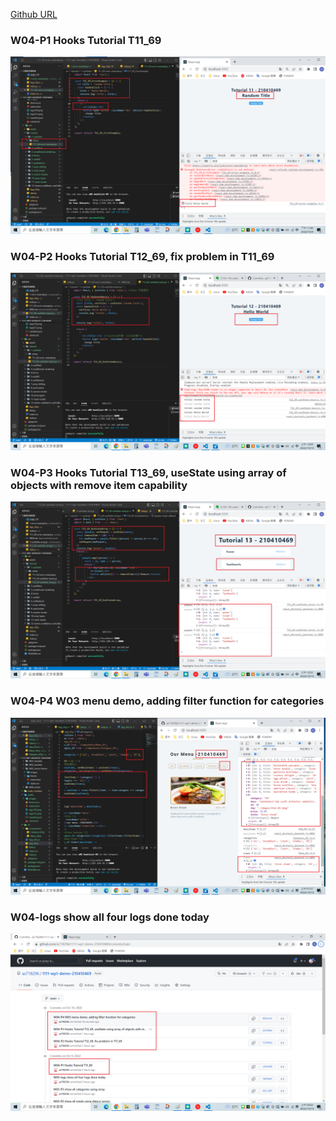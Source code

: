 [Github URL](https://github.com/as718296/1111-wp1-demo-210410469)

### W04-P1 Hooks Tutorial T11_69

![](W04-P1.png)

### W04-P2 Hooks Tutorial T12_69, fix problem in T11_69

![](W04-P2.png)

### W04-P3 Hooks Tutorial T13_69, useState using array of objects with remove item capability

![](W04-P3.png)

### W04-P4 W03 menu demo, adding filter function for categories

![](W04-P4.png)

### W04-logs show all four logs done today

![](W04-P5.png)
